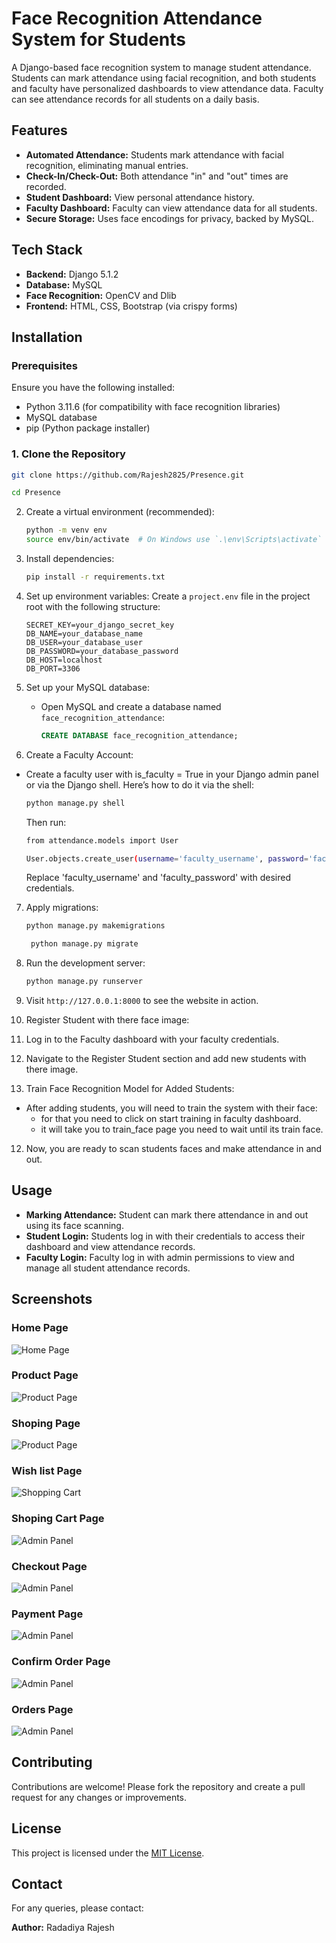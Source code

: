 # Face Recognition Attendance System for Students

A Django-based face recognition system to manage student attendance. Students can mark attendance using facial recognition, and both students and faculty have personalized dashboards to view attendance data. Faculty can see attendance records for all students on a daily basis.

## Features
- **Automated Attendance:** Students mark attendance with facial recognition, eliminating manual entries.
- **Check-In/Check-Out:** Both attendance "in" and "out" times are recorded.
- **Student Dashboard:** View personal attendance history.
- **Faculty Dashboard:** Faculty can view attendance data for all students.
- **Secure Storage:** Uses face encodings for privacy, backed by MySQL.

## Tech Stack
- **Backend:** Django 5.1.2
- **Database:** MySQL
- **Face Recognition:** OpenCV and Dlib
- **Frontend:** HTML, CSS, Bootstrap (via crispy forms)

## Installation

### Prerequisites
Ensure you have the following installed:
- Python 3.11.6 (for compatibility with face recognition libraries)
- MySQL database
- pip (Python package installer)

### 1. Clone the Repository
```bash
git clone https://github.com/Rajesh2825/Presence.git
```
```bash
cd Presence
```


2. Create a virtual environment (recommended):
    ```bash
    python -m venv env
    source env/bin/activate  # On Windows use `.\env\Scripts\activate`
    ```

3. Install dependencies:
    ```bash
    pip install -r requirements.txt
    ```

4. Set up environment variables: Create a `project.env` file in the project root with the following structure:
    ```plaintext
    SECRET_KEY=your_django_secret_key
    DB_NAME=your_database_name
    DB_USER=your_database_user
    DB_PASSWORD=your_database_password
    DB_HOST=localhost
    DB_PORT=3306
    ```

5. Set up your MySQL database:
   - Open MySQL and create a database named `face_recognition_attendance`:
     ```sql
     CREATE DATABASE face_recognition_attendance;
     ```
6. Create a Faculty Account:
  - Create a faculty user with is_faculty = True in your Django admin panel or via the Django shell. Here’s how to do it via the shell:
    ```bash
    python manage.py shell
    ```
    Then run:
    ```bash
    from attendance.models import User
    ```
    ```bash
    User.objects.create_user(username='faculty_username', password='faculty_password', is_faculty=True)
    ```
    Replace 'faculty_username' and 'faculty_password' with desired credentials.


7. Apply migrations:
    ```bash
    python manage.py makemigrations
    ```
    ```bash
     python manage.py migrate
    ```

8. Run the development server:
    ```bash
    python manage.py runserver
    ```

9. Visit `http://127.0.0.1:8000` to see the website in action.

10. Register Student with there face image:
  1. Log in to the Faculty dashboard with your faculty credentials.
  2. Navigate to the Register Student section and add new students with there image.

11. Train Face Recognition Model for Added Students:
  - After adding students, you will need to train the system with their face:
    - for that you need to click on start training in faculty dashboard.
    - it will take you to train_face page you need to wait until its train face.

12. Now, you are ready to scan students faces and make attendance in and out.

## Usage
- **Marking Attendance:** Student can mark there attendance in and out using its face scanning.
- **Student Login:** Students log in with their credentials to access their dashboard and view attendance records.
- **Faculty Login:** Faculty log in with admin permissions to view and manage all student attendance records.


## Screenshots

### Home Page
![Home Page](website_img/homepage.png)

### Product Page
![Product Page](website_img/product.png)

### Shoping Page
![Product Page](website_img/shop.png)

### Wish list Page
![Shopping Cart](website_img/wishlist.png)

### Shoping Cart Page
![Admin Panel](website_img/cart.png)

### Checkout Page
![Admin Panel](website_img/checkout.png)

### Payment Page
![Admin Panel](website_img/payment.png)

### Confirm Order Page
![Admin Panel](website_img/confirm_order.png)

### Orders Page
![Admin Panel](website_img/order.png)



## Contributing
Contributions are welcome! Please fork the repository and create a pull request for any changes or improvements.

## License
This project is licensed under the [MIT License](https://github.com/sibtc/django-multiple-user-types-example/blob/master/LICENSE).

## Contact
For any queries, please contact:

**Author:** Radadiya Rajesh
